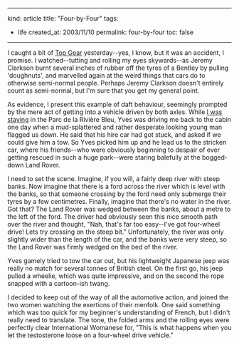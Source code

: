 -----
kind: article
title: "Four-by-Four"
tags:
- life
created_at: 2003/11/10
permalink: four-by-four
toc: false
-----

<p>I caught a bit of <a href="http://www.bbc.co.uk/topgear/">Top Gear</a> yesterday--yes, I know, but it was an accident, I promise. I watched--tutting and rolling my eyes skywards--as Jeremy Clarkson burnt several inches of rubber off the tyres of a Bentley by pulling 'doughnuts', and marvelled again at the weird things that cars do to otherwise semi-normal people. Perhaps Jeremy Clarkson doesn't entirely count as semi-normal, but I'm sure that you get my general point.</p>

<p>As evidence, I present this example of daft behaviour, seemingly prompted by the mere act of getting into a vehicle driven by both axles. While <a href="http://www.rousette.org.uk/mt-static/blog/archives/000419.html">I was staying</a> in the Parc de la Rivi&#232;re Bleu, Yves was driving me back to the cabin one day when a mud-splattered and rather desperate looking young man flagged us down. He said that his hire car had got stuck, and asked if we could give him a tow. So Yves picked him up and he lead us to the stricken car, where his friends--who were obviously beginning to despair of ever getting rescued in such a huge park--were staring balefully at the bogged-down Land Rover.</p>

<p>I need to set the scene. Imagine, if you will, a fairly deep river with steep banks. Now imagine that there is a ford across the river which is level with the banks, so that someone crossing by the ford need only submerge their tyres by a few centimetres. Finally, imagine that there's no water in the river. Got that? The Land Rover was wedged between the banks, about a metre to the left of the ford. The driver had obviously seen this nice smooth path over the river and thought, "Nah, that's far too easy--I've got four-wheel drive! Lets try crossing on the steep bit." Unfortunately, the river was only slightly wider than the length of the car, and the banks were very steep, so the Land Rover was firmly wedged on the bed of the river.</p>

<p>Yves gamely tried to tow the car out, but his lightweight Japanese jeep was really no match for several tonnes of British steel. On the first go, his jeep pulled a wheelie, which was quite impressive, and on the second the rope snapped with a cartoon-ish twang.</p>

<p>I decided to keep out of the way of all the automotive action, and joined the two women watching the exertions of their menfolk. One said something which was too quick for my beginner's understanding of French, but I didn't really need to translate. The tone, the folded arms and the rolling eyes were perfectly clear International Womanese for, "This is what happens when you let the testosterone loose on a four-wheel drive vehicle."</p>
